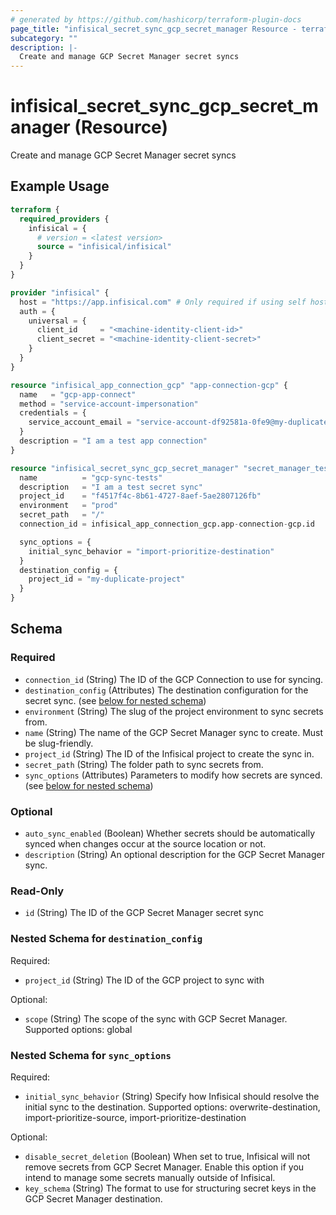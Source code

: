 ```yaml
---
# generated by https://github.com/hashicorp/terraform-plugin-docs
page_title: "infisical_secret_sync_gcp_secret_manager Resource - terraform-provider-infisical"
subcategory: ""
description: |-
  Create and manage GCP Secret Manager secret syncs
---
```


# infisical_secret_sync_gcp_secret_manager (Resource)

Create and manage GCP Secret Manager secret syncs

## Example Usage

```terraform
terraform {
  required_providers {
    infisical = {
      # version = <latest version>
      source = "infisical/infisical"
    }
  }
}

provider "infisical" {
  host = "https://app.infisical.com" # Only required if using self hosted instance of Infisical, default is https://app.infisical.com
  auth = {
    universal = {
      client_id     = "<machine-identity-client-id>"
      client_secret = "<machine-identity-client-secret>"
    }
  }
}

resource "infisical_app_connection_gcp" "app-connection-gcp" {
  name   = "gcp-app-connect"
  method = "service-account-impersonation"
  credentials = {
    service_account_email = "service-account-df92581a-0fe9@my-duplicate-project.iam.gserviceaccount.com"
  }
  description = "I am a test app connection"
}

resource "infisical_secret_sync_gcp_secret_manager" "secret_manager_test" {
  name          = "gcp-sync-tests"
  description   = "I am a test secret sync"
  project_id    = "f4517f4c-8b61-4727-8aef-5ae2807126fb"
  environment   = "prod"
  secret_path   = "/"
  connection_id = infisical_app_connection_gcp.app-connection-gcp.id

  sync_options = {
    initial_sync_behavior = "import-prioritize-destination"
  }
  destination_config = {
    project_id = "my-duplicate-project"
  }
}
```

<!-- schema generated by tfplugindocs -->
## Schema

### Required

- `connection_id` (String) The ID of the GCP Connection to use for syncing.
- `destination_config` (Attributes) The destination configuration for the secret sync. (see [below for nested schema](#nestedatt--destination_config))
- `environment` (String) The slug of the project environment to sync secrets from.
- `name` (String) The name of the GCP Secret Manager sync to create. Must be slug-friendly.
- `project_id` (String) The ID of the Infisical project to create the sync in.
- `secret_path` (String) The folder path to sync secrets from.
- `sync_options` (Attributes) Parameters to modify how secrets are synced. (see [below for nested schema](#nestedatt--sync_options))

### Optional

- `auto_sync_enabled` (Boolean) Whether secrets should be automatically synced when changes occur at the source location or not.
- `description` (String) An optional description for the GCP Secret Manager sync.

### Read-Only

- `id` (String) The ID of the GCP Secret Manager secret sync

<a id="nestedatt--destination_config"></a>
### Nested Schema for `destination_config`

Required:

- `project_id` (String) The ID of the GCP project to sync with

Optional:

- `scope` (String) The scope of the sync with GCP Secret Manager. Supported options: global


<a id="nestedatt--sync_options"></a>
### Nested Schema for `sync_options`

Required:

- `initial_sync_behavior` (String) Specify how Infisical should resolve the initial sync to the destination. Supported options: overwrite-destination, import-prioritize-source, import-prioritize-destination

Optional:

- `disable_secret_deletion` (Boolean) When set to true, Infisical will not remove secrets from GCP Secret Manager. Enable this option if you intend to manage some secrets manually outside of Infisical.
- `key_schema` (String) The format to use for structuring secret keys in the GCP Secret Manager destination.
